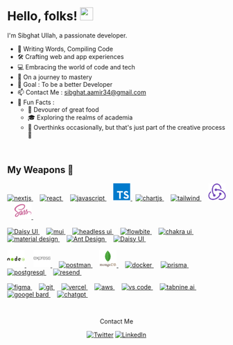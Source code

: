 # Hello, folks! <img src="https://raw.githubusercontent.com/MartinHeinz/MartinHeinz/master/wave.gif" width="30px" height="30px">

I'm Sibghat Ullah, a passionate developer.



- 📝 Writing Words, Compiling Code
- 🛠️ Crafting web and app experiences
- 💻 Embracing the world of code and tech
- 🚀 On a journey to mastery
- 🎯 Goal : To be a better Developer
- 📫 Contact Me : [sibghat.aamir34@gmail.com](mailto:sibghat.aamir34@gmail.com)
- 💌 Fun Facts :
  - 🍔 Devourer of great food
  - 🎓 Exploring the realms of academia
  - 🧠 Overthinks occasionally, but that's just part of the creative process 🌟

<br>

## My Weapons 🌟

<p align="left">
    <a href="https://nextjs.org/" target="_blank" rel="noreferrer"> <img src="https://img.icons8.com/nolan/64/nextjs.png" alt="nextjs" width="40" height="40"/> </a> &nbsp; &nbsp;
    <a href="https://react.dev/" target="_blank" rel="noreferrer"> <img src="https://reactnative.dev/img/header_logo.svg" alt="react" width="40" height="40"/> </a> &nbsp; &nbsp;
    <a href="https://www.javascript.com/" target="_blank" rel="noreferrer"> <img src="https://img.icons8.com/color/48/javascript--v1.png" alt="javascript" width="40" height="40"/> </a> &nbsp; &nbsp;
    <a href="https://www.typescriptlang.org/" target="_blank" rel="noreferrer"> <img src="https://raw.githubusercontent.com/devicons/devicon/master/icons/typescript/typescript-original.svg" alt="typescript" width="40" height="40"/> </a> &nbsp;
    <a href="https://www.chartjs.org" target="_blank" rel="noreferrer"> <img src="https://www.chartjs.org/media/logo-title.svg" alt="chartjs" width="40" height="40"/> </a> &nbsp; &nbsp;
    <a href="https://tailwindcss.com/" target="_blank" rel="noreferrer"> <img src="https://www.vectorlogo.zone/logos/tailwindcss/tailwindcss-icon.svg" alt="tailwind" width="40" height="40"/> </a> &nbsp; &nbsp;
    <a href="https://redux.js.org" target="_blank" rel="noreferrer"> <img src="https://raw.githubusercontent.com/devicons/devicon/master/icons/redux/redux-original.svg" alt="redux" width="40" height="40"/> </a> &nbsp; &nbsp;
    <a href="https://sass-lang.com" target="_blank" rel="noreferrer"> <img src="https://raw.githubusercontent.com/devicons/devicon/master/icons/sass/sass-original.svg" alt="sass" width="40" height="40"/> </a> &nbsp; &nbsp;
    <br />
    <br />
    <a href="https://ui.shadcn.com/" target="_blank" rel="noreferrer"> <img src="https://ui.shadcn.com/favicon.ico" alt="Daisy UI" width="40" height="40"/> </a> &nbsp; &nbsp;
    <a href="https://mui.com/" target="_blank" rel="noreferrer"> <img src="https://mui.com/static/icons/180x180.png" alt="mui" width="40" height="40"/> </a> &nbsp; &nbsp;
    <a href="https://headlessui.com/" target="_blank" rel="noreferrer"> <img src="https://headlessui.com/_next/static/media/social-card.3e0b1ed1aac3c1db62a0a1e7023d250b.jpg" alt="headless ui" width="70" height="40"/> </a> &nbsp; &nbsp;
    <a href="https://flowbite.com/" target="_blank" rel="noreferrer"> <img src="https://flowbite.com/apple-touch-icon.png" alt="flowbite" width="40" height="40"/> </a> &nbsp; &nbsp;
    <a href="https://chakra-ui.com/" target="_blank" rel="noreferrer"> <img src="https://chakra-ui.com/favicon.png" alt="chakra ui" width="40" height="40"/> </a> &nbsp; &nbsp;
    <a href="https://m3.material.io/" target="_blank" rel="noreferrer"> <img src="https://m3.material.io/static/assets/m3-favicon.svg" alt="material design" width="40" height="40"/> </a> &nbsp; &nbsp;
    <a href="https://ant.design/" target="_blank" rel="noreferrer"> <img src="https://gw.alipayobjects.com/zos/rmsportal/rlpTLlbMzTNYuZGGCVYM.png" alt="Ant Design" width="40" height="40"/> </a> &nbsp; &nbsp;
    <a href="https://daisyui.com/" target="_blank" rel="noreferrer"> <img src="https://daisyui.com/images/daisyui-logo/daisyui-logotype-3600-1024.png" alt="Daisy UI" width="80" height="40"/> </a> &nbsp; &nbsp;
    <br/><br/>
    <a href="https://nodejs.org" target="_blank" rel="noreferrer"> <img src="https://raw.githubusercontent.com/devicons/devicon/master/icons/nodejs/nodejs-original-wordmark.svg" alt="nodejs" width="40" height="40"/> </a> &nbsp; &nbsp;
    <a href="https://expressjs.com" target="_blank" rel="noreferrer"> <img src="https://raw.githubusercontent.com/devicons/devicon/master/icons/express/express-original-wordmark.svg" alt="express" width="40" height="40"/> </a> &nbsp; &nbsp;
    <a href="https://postman.com" target="_blank" rel="noreferrer"> <img src="https://www.vectorlogo.zone/logos/getpostman/getpostman-icon.svg" alt="postman" width="40" height="40"/> </a> &nbsp; &nbsp;
    <a href="https://www.mongodb.com/" target="_blank" rel="noreferrer"> <img src="https://raw.githubusercontent.com/devicons/devicon/master/icons/mongodb/mongodb-original-wordmark.svg" alt="mongodb" width="40" height="40"/> </a> &nbsp; &nbsp;
    <a href="https://www.docker.com/" target="_blank" rel="noreferrer"> <img src="https://www.docker.com/wp-content/uploads/2023/04/cropped-Docker-favicon-180x180.png" alt="docker" width="40" height="40"/> </a> &nbsp; &nbsp;
    <a href="https://www.prisma.io/" target="_blank" rel="noreferrer"> <img src="https://prismalens.vercel.app/header/logo-dark.svg" alt="prisma" width="40" height="40"/> </a> &nbsp; &nbsp;
    <a href="https://www.postgresql.org/" target="_blank" rel="noreferrer"> <img src="https://www.postgresql.org/media/img/about/press/elephant.png" alt="postgresql" width="40" height="40"/> </a> &nbsp; &nbsp;
    <a href="https://resend.com/" target="_blank" rel="noreferrer"> <img src="https://resend.com/static/favicons/favicon@180x180.png" alt="resend" width="40" height="40"/> </a> &nbsp; &nbsp;
    <br />
    <br />
    <a href="https://www.figma.com/" target="_blank" rel="noreferrer"> <img src="https://www.vectorlogo.zone/logos/figma/figma-icon.svg" alt="figma" width="40" height="40"/> </a> &nbsp; &nbsp;
    <a href="https://git-scm.com/" target="_blank" rel="noreferrer"> <img src="https://www.vectorlogo.zone/logos/git-scm/git-scm-icon.svg" alt="git" width="40" height="40"/> </a> &nbsp; &nbsp;
    <a href="https://vercel.com/" target="_blank" rel="noreferrer"> <img src="https://assets.vercel.com/image/upload/front/favicon/vercel/180x180.png" alt="vercel" width="40" height="40"/> </a> &nbsp; &nbsp;
    <a href="https://aws.amazon.com/" target="_blank" rel="noreferrer"> <img src="https://img.icons8.com/color/48/amazon-web-services.png" alt="aws" width="40" height="40"/> </a> &nbsp; &nbsp;
    <a href="https://code.visualstudio.com/" target="_blank" rel="noreferrer"> <img src="https://code.visualstudio.com/apple-touch-icon.png" alt="vs code" width="40" height="40"/> </a> &nbsp; &nbsp;
    <a href="https://www.tabnine.com/" target="_blank" rel="noreferrer"> <img src="https://d16xvuom8mr9m8.cloudfront.net/favicons/apple-touch-icon.png" alt="tabnine ai" width="40" height="40"/> </a> &nbsp; &nbsp;
    <a href="https://bard.google.com/" target="_blank" rel="noreferrer"> <img src="https://www.gstatic.com/lamda/images/favicon_v1_150160cddff7f294ce30.svg" alt="googel bard" width="40" height="40"/> </a> &nbsp; &nbsp;
    <a href="https://chat.openai.com/" target="_blank" rel="noreferrer"> <img src="https://chat.openai.com/apple-touch-icon.png" alt="chatgpt" width="40" height="40"/> </a> &nbsp; &nbsp;
</p>

<br>

<p align="center">Contact Me</p>

<p align="center">
 
<a href="https://twitter.com/SibghatAamir42" target="_blank">
<img src="https://img.shields.io/badge/-Twitter-%231DA1F2" alt="Twitter" /></a>

<a href="https://www.linkedin.com/in/sibghat-ullah34/" target="_blank">
<img src="https://img.shields.io/badge/-LinkedIn-%233781da" alt="LinkedIn"/></a>

</p>
